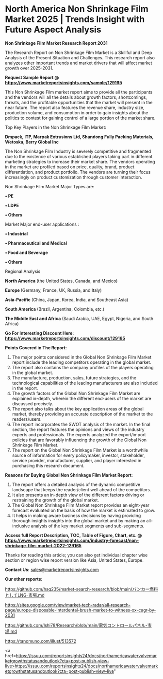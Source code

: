 # North America Non Shrinkage Film Market 2025 | Trends Insight with Future Aspect Analysis

<strong>Non Shrinkage Film Market Research Report 2031</strong>

The Research Report on Non Shrinkage Film Market is a Skillful and Deep Analysis of the Present Situation and Challenges. This research report also analyzes other important trends and market drivers that will affect market growth over 2025-2031.

<strong>Request Sample Report @ <a href=https://www.marketreportsinsights.com/sample/129165>https://www.marketreportsinsights.com/sample/129165</a></strong>

This Non Shrinkage Film market report aims to provide all the participants and the vendors will all the details about growth factors, shortcomings, threats, and the profitable opportunities that the market will present in the near future. The report also features the revenue share, industry size, production volume, and consumption in order to gain insights about the politics to contest for gaining control of a large portion of the market share.

Top Key Players in the Non Shrinkage Film Market:

<strong>Dmpack, ITP, Marpak Extrusions Ltd, Shandong Fully Packing Materials, Wetoska, Berry Global Inc</strong>

The Non Shrinkage Film Industry is severely competitive and fragmented due to the existence of various established players taking part in different marketing strategies to increase their market share. The vendors operating in the market are profiled based on price, quality, brand, product differentiation, and product portfolio. The vendors are turning their focus increasingly on product customization through customer interaction.

Non Shrinkage Film Market Major Types are:

<strong>• PE

• LDPE

• Others</strong>

Market Major end-user applications :

<strong>• Industrial

• Pharmaceutical and Medical

• Food and Beverage

• Others</strong>

Regional Analysis

</u><strong><b>North America</b></strong> (the United States, Canada, and Mexico)

<strong><b>Europe </b></strong>(Germany, France, UK, Russia, and Italy)

<strong><b>Asia-Pacific</b></strong> (China, Japan, Korea, India, and Southeast Asia)

<strong><b>South America</b></strong> (Brazil, Argentina, Colombia, etc.)

<strong><b>The Middle East and Africa</b></strong> (Saudi Arabia, UAE, Egypt, Nigeria, and South Africa)

<strong>Go For Interesting Discount Here: <a href=https://www.marketreportsinsights.com/discount/129165>https://www.marketreportsinsights.com/discount/129165</a></strong>

<strong>Points Covered in The Report:</strong>
<ol>
  <li>The major points considered in the Global Non Shrinkage Film Market report include the leading competitors operating in the global market.</li>
  <li>The report also contains the company profiles of the players operating in the global market.</li>
  <li>The manufacture, production, sales, future strategies, and the technological capabilities of the leading manufacturers are also included in the report.</li>
  <li>The growth factors of the Global Non Shrinkage Film Market are explained in-depth, wherein the different end-users of the market are discussed precisely.</li>
  <li>The report also talks about the key application areas of the global market, thereby providing an accurate description of the market to the readers/users.</li>
  <li>The report incorporates the SWOT analysis of the market. In the final section, the report features the opinions and views of the industry experts and professionals. The experts analyzed the export/import policies that are favorably influencing the growth of the Global Non Shrinkage Film Market.</li>
  <li>The report on the Global Non Shrinkage Film Market is a worthwhile source of information for every policymaker, investor, stakeholder, service provider, manufacturer, supplier, and player interested in purchasing this research document.</li>
</ol>
<strong>Reasons for Buying Global Non Shrinkage Film Market Report:</strong>

<ol>
  <li>The report offers a detailed analysis of the dynamic competitive landscape that keeps the reader/client well ahead of the competitors.</li>
  <li>It also presents an in-depth view of the different factors driving or restraining the growth of the global market.</li>
  <li>The Global Non Shrinkage Film Market report provides an eight-year forecast evaluated on the basis of how the market is estimated to grow.</li>
  <li>It helps in making aware business decisions by having providing thorough insights insights into the global market and by making an all-inclusive analysis of the key market segments and sub-segments.</li>
</ol>
<strong>Access full Report Description, TOC, Table of Figure, Chart, etc. @ <a href=https://www.marketreportsinsights.com/industry-forecast/non-shrinkage-film-market-2022-129165>https://www.marketreportsinsights.com/industry-forecast/non-shrinkage-film-market-2022-129165</a></strong>


Thanks for reading this article; you can also get individual chapter wise section or region wise report version like Asia, United States, Europe.

<strong>Contact Us:</strong>
sales@marketreportsinsights.com

<strong>Our other reports:</strong>

<a href=https://github.com/haq235/market-search-research/blob/main/バンカー燃料としてLNG-市場.md>https://github.com/haq235/market-search-research/blob/main/バンカー燃料としてLNG-市場.md</a>

<a href=https://sites.google.com/view/market-tech-radar/all-research-page/europe-disposable-interdental-brush-market-to-witness-xx-cagr-by-2031>https://sites.google.com/view/market-tech-radar/all-research-page/europe-disposable-interdental-brush-market-to-witness-xx-cagr-by-2031</a>

<a href=https://github.com/Ishi78/Research/blob/main/電気コントロールパネル-市場.md>https://github.com/Ishi78/Research/blob/main/電気コントロールパネル-市場.md</a>

<a href=https://tanomuno.com/illust/513572>https://tanomuno.com/illust/513572</a>

<a href=https://issuu.com/reportsinsights24/docs/northamericawatervalvemarketgrowthstatusandoutlook?cta=post-publish-view-live>https://issuu.com/reportsinsights24/docs/northamericawatervalvemarketgrowthstatusandoutlook?cta=post-publish-view-live</a>"
